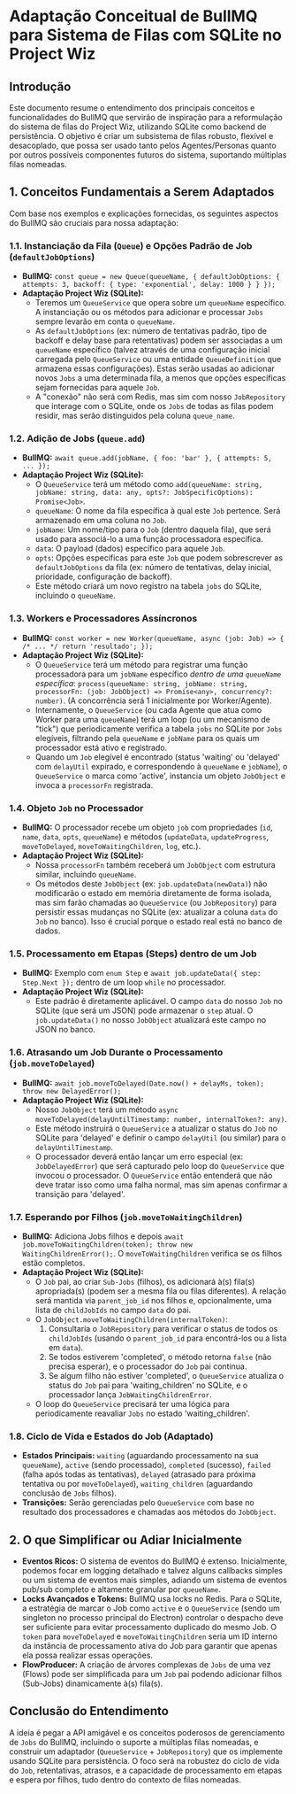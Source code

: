 # Adaptação Conceitual de BullMQ para Sistema de Filas com SQLite no Project Wiz

## Introdução

Este documento resume o entendimento dos principais conceitos e funcionalidades do BullMQ que servirão de inspiração para a reformulação do sistema de filas do Project Wiz, utilizando SQLite como backend de persistência. O objetivo é criar um subsistema de filas robusto, flexível e desacoplado, que possa ser usado tanto pelos Agentes/Personas quanto por outros possíveis componentes futuros do sistema, suportando múltiplas filas nomeadas.

## 1. Conceitos Fundamentais a Serem Adaptados

Com base nos exemplos e explicações fornecidas, os seguintes aspectos do BullMQ são cruciais para nossa adaptação:

### 1.1. Instanciação da Fila (`Queue`) e Opções Padrão de Job (`defaultJobOptions`)

*   **BullMQ:** `const queue = new Queue(queueName, { defaultJobOptions: { attempts: 3, backoff: { type: 'exponential', delay: 1000 } } });`
*   **Adaptação Project Wiz (SQLite):**
    *   Teremos um `QueueService` que opera sobre um `queueName` específico. A instanciação ou os métodos para adicionar e processar `Jobs` sempre levarão em conta o `queueName`.
    *   As `defaultJobOptions` (ex: número de tentativas padrão, tipo de backoff e delay base para retentativas) podem ser associadas a um `queueName` específico (talvez através de uma configuração inicial carregada pelo `QueueService` ou uma entidade `QueueDefinition` que armazena essas configurações). Estas serão usadas ao adicionar novos `Jobs` a uma determinada fila, a menos que opções específicas sejam fornecidas para aquele `Job`.
    *   A "conexão" não será com Redis, mas sim com nosso `JobRepository` que interage com o SQLite, onde os `Jobs` de todas as filas podem residir, mas serão distinguidos pela coluna `queue_name`.

### 1.2. Adição de Jobs (`queue.add`)

*   **BullMQ:** `await queue.add(jobName, { foo: 'bar' }, { attempts: 5, ... });`
*   **Adaptação Project Wiz (SQLite):**
    *   O `QueueService` terá um método como `add(queueName: string, jobName: string, data: any, opts?: JobSpecificOptions): Promise<Job>`.
    *   `queueName`: O nome da fila específica à qual este `Job` pertence. Será armazenado em uma coluna no `Job`.
    *   `jobName`: Um nome/tipo para o `Job` (dentro daquela fila), que será usado para associá-lo a uma função processadora específica.
    *   `data`: O payload (dados) específico para aquele `Job`.
    *   `opts`: Opções específicas para este `Job` que podem sobrescrever as `defaultJobOptions` da fila (ex: número de tentativas, delay inicial, prioridade, configuração de backoff).
    *   Este método criará um novo registro na tabela `jobs` do SQLite, incluindo o `queueName`.

### 1.3. Workers e Processadores Assíncronos

*   **BullMQ:** `const worker = new Worker(queueName, async (job: Job) => { /* ... */ return 'resultado'; });`
*   **Adaptação Project Wiz (SQLite):**
    *   O `QueueService` terá um método para registrar uma função processadora para um `jobName` específico *dentro de uma `queueName` específica*: `process(queueName: string, jobName: string, processorFn: (job: JobObject) => Promise<any>, concurrency?: number)`. (A concorrência será 1 inicialmente por Worker/Agente).
    *   Internamente, o `QueueService` (ou cada Agente que atua como Worker para uma `queueName`) terá um loop (ou um mecanismo de "tick") que periodicamente verifica a tabela `jobs` no SQLite por `Jobs` elegíveis, filtrando pela `queueName` e `jobName` para os quais um processador está ativo e registrado.
    *   Quando um `Job` elegível é encontrado (status 'waiting' ou 'delayed' com `delayUtil` expirado, e correspondendo à `queueName` e `jobName`), o `QueueService` o marca como 'active', instancia um objeto `JobObject` e invoca a `processorFn` registrada.

### 1.4. Objeto `Job` no Processador

*   **BullMQ:** O processador recebe um objeto `job` com propriedades (`id`, `name`, `data`, `opts`, `queueName`) e métodos (`updateData`, `updateProgress`, `moveToDelayed`, `moveToWaitingChildren`, `log`, etc.).
*   **Adaptação Project Wiz (SQLite):**
    *   Nossa `processorFn` também receberá um `JobObject` com estrutura similar, incluindo `queueName`.
    *   Os métodos deste `JobObject` (ex: `job.updateData(newData)`) não modificarão o estado em memória diretamente de forma isolada, mas sim farão chamadas ao `QueueService` (ou `JobRepository`) para persistir essas mudanças no SQLite (ex: atualizar a coluna `data` do `Job` no banco). Isso é crucial porque o estado real está no banco de dados.

### 1.5. Processamento em Etapas (Steps) dentro de um Job

*   **BullMQ:** Exemplo com `enum Step` e `await job.updateData({ step: Step.Next });` dentro de um loop `while` no processador.
*   **Adaptação Project Wiz (SQLite):**
    *   Este padrão é diretamente aplicável. O campo `data` do nosso `Job` no SQLite (que será um JSON) pode armazenar o `step` atual. O `job.updateData()` no nosso `JobObject` atualizará este campo no JSON no banco.

### 1.6. Atrasando um Job Durante o Processamento (`job.moveToDelayed`)

*   **BullMQ:** `await job.moveToDelayed(Date.now() + delayMs, token); throw new DelayedError();`
*   **Adaptação Project Wiz (SQLite):**
    *   Nosso `JobObject` terá um método `async moveToDelayed(delayUntilTimestamp: number, internalToken?: any)`.
    *   Este método instruirá o `QueueService` a atualizar o status do `Job` no SQLite para 'delayed' e definir o campo `delayUtil` (ou similar) para o `delayUntilTimestamp`.
    *   O processador deverá então lançar um erro especial (ex: `JobDelayedError`) que será capturado pelo loop do `QueueService` que invocou o processador. O `QueueService` então entenderá que não deve tratar isso como uma falha normal, mas sim apenas confirmar a transição para 'delayed'.

### 1.7. Esperando por Filhos (`job.moveToWaitingChildren`)

*   **BullMQ:** Adiciona Jobs filhos e depois `await job.moveToWaitingChildren(token); throw new WaitingChildrenError();`. O `moveToWaitingChildren` verifica se os filhos estão completos.
*   **Adaptação Project Wiz (SQLite):**
    *   O `Job` pai, ao criar `Sub-Jobs` (filhos), os adicionará à(s) fila(s) apropriada(s) (podem ser a mesma fila ou filas diferentes). A relação será mantida via `parent_job_id` nos filhos e, opcionalmente, uma lista de `childJobIds` no campo `data` do pai.
    *   O `JobObject.moveToWaitingChildren(internalToken)`:
        1.  Consultaria o `JobRepository` para verificar o status de todos os `childJobIds` (usando o `parent_job_id` para encontrá-los ou a lista em `data`).
        2.  Se todos estiverem 'completed', o método retorna `false` (não precisa esperar), e o processador do `Job` pai continua.
        3.  Se algum filho não estiver 'completed', o `QueueService` atualiza o status do `Job` pai para 'waiting_children' no SQLite, e o processador lança `JobWaitingChildrenError`.
    *   O loop do `QueueService` precisará ter uma lógica para periodicamente reavaliar `Jobs` no estado 'waiting_children'.

### 1.8. Ciclo de Vida e Estados do Job (Adaptado)

*   **Estados Principais:** `waiting` (aguardando processamento na sua `queueName`), `active` (sendo processado), `completed` (sucesso), `failed` (falha após todas as tentativas), `delayed` (atrasado para próxima tentativa ou por `moveToDelayed`), `waiting_children` (aguardando conclusão de `Jobs` filhos).
*   **Transições:** Serão gerenciadas pelo `QueueService` com base no resultado dos processadores e chamadas aos métodos do `JobObject`.

## 2. O que Simplificar ou Adiar Inicialmente

*   **Eventos Ricos:** O sistema de eventos do BullMQ é extenso. Inicialmente, podemos focar em logging detalhado e talvez alguns callbacks simples ou um sistema de eventos mais simples, adiando um sistema de eventos pub/sub completo e altamente granular por `queueName`.
*   **Locks Avançados e Tokens:** BullMQ usa locks no Redis. Para o SQLite, a estratégia de marcar o Job como `active` e o `QueueService` (sendo um singleton no processo principal do Electron) controlar o despacho deve ser suficiente para evitar processamento duplicado do mesmo Job. O `token` para `moveToDelayed` e `moveToWaitingChildren` seria um ID interno da instância de processamento ativa do Job para garantir que apenas ela possa realizar essas operações.
*   **FlowProducer:** A criação de árvores complexas de `Jobs` de uma vez (Flows) pode ser simplificada para um `Job` pai podendo adicionar filhos (Sub-Jobs) dinamicamente à(s) fila(s).

## Conclusão do Entendimento

A ideia é pegar a API amigável e os conceitos poderosos de gerenciamento de `Jobs` do BullMQ, incluindo o suporte a múltiplas filas nomeadas, e construir um adaptador (`QueueService` + `JobRepository`) que os implemente usando SQLite para persistência. O foco será na robustez do ciclo de vida do `Job`, retentativas, atrasos, e a capacidade de processamento em etapas e espera por filhos, tudo dentro do contexto de filas nomeadas.
```
